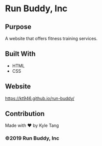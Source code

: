# Run Buddy, Inc

## Purpose

A website that offers fitness training services.

## Built With
* HTML
* CSS

## Website
https://kt946.github.io/run-buddy/

## Contribution
Made with ❤️ by Kyle Tang


### ©️2019 Run Buddy, Inc
